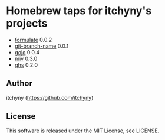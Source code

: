 # Homebrew taps for itchyny's projects

- [formulate](https://github.com/itchyny/formulate) 0.0.2
- [git-branch-name](https://github.com/itchyny/git-branch-name) 0.0.1
- [gojo](https://github.com/itchyny/gojo) 0.0.4
- [miv](https://github.com/itchyny/miv) 0.3.0
- [qhs](https://github.com/itchyny/qhs) 0.2.0

## Author
itchyny (https://github.com/itchyny)

## License
This software is released under the MIT License, see LICENSE.
